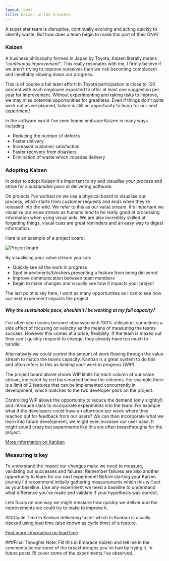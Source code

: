 ```yaml
---
layout: post
title: Kaizen in the trenches
---
```

A super star team is disruptive, continually evolving and acting quickly to identify waste.
But how does a team begin to make this part of their DNA?

### Kaizen
A business philosophy formed in Japan by Toyota, Kaizen literally means *"continuous improvement"*.
This really resonates with me, I firmly believe if we aren't trying to improve ourselves then we risk becoming complacent and inevitably slowing down our progress.

This is of course a full team effort! In Toyota participation is close to 100 percent with each employee expected to offer at least one suggestion per year for improvement.
Without experimenting and taking risks to improve, we may miss potential opportunities for greatness.
Even if things don't quite work out as we planned, failure is still an opportunity to learn for our next experiment!

In the software world I've seen teams embrace Kaizen in many ways including:

* Reducing the number of defects
* Faster delivery
* Increased customer satisfaction
* Faster recovery from disasters
* Elimination of waste which impedes delivery

### Adopting Kaizen
In order to adopt Kaizen it's important to try and *visualise your process* and strive for a *sustainable pace* at delivering software.

On projects I've worked on we use a physical board to visualise our process, which starts from customer requests and ends when they're released into the wild.
We refer to this as our value stream. It's important we visualise our value stream as humans tend to be really good at processing information when using visual aids.
We are also incredibly skilled at forgetting things, visual cues are great reminders and an easy way to digest information.

Here is an example of a project board:

![Project board](http://leankit.com/kanban/why-use-kanban-boards/what-is-a-kanban-board-illustration.jpg "Kanban board")

By visualising your value stream you can:

* Quickly see all the work in progress
* Spot impediments/blockers preventing a feature from being delivered
* Improve communication between team members
* Begin to make changes and visually see how it impacts your project

The last point is key here, I want as many opportunities as I can to see how our next experiment impacts the project.

##### Why the sustainable pace, shouldn't I be working at my full capacity?
I've often seen teams become obsessed with 100% utilisation, sometimes a side effect of focusing on velocity as the means of measuring the teams success.
However this comes at a price, flexibility. If the team is maxed out they can't quickly respond to change, they already have too much to handle!

Alternatively we could control the amount of work flowing through the value stream to match the teams capacity.
Kanban is a great system to do this and often refers to this as *limiting your work in progress (WIP)*.

The project board above shows WIP limits for each column of our value stream, indicated by red bars marked below the columns.
For example there is a limit of 2 features that can be implemented concurrently in development, which matches to the two developer pairs on the project.

Controlling WIP allows the opportunity to reduce the demand (only slightly!) and introduce slack to incorporate experiments into the team.
For example what if the developers could have an afternoon per week where they reached out for feedback from our users?
We can then incorporate what we learn into future development, we might even increase our user base.
It might sound crazy but experiments like this are often breakthroughs for the project.

[More information on Kanban](https://www.google.com)

### Measuring is key
To understand the impact our changes make we need to measure, validating our successes and failures.
Remember failures are also another opportunity to learn for our next experiment!
Before starting your Kaizen journey I'd recommend initially gathering measurements which this will act as your baseline.
Like any experiment we need a baseline to understand what difference you've made and validate if your hypothesis was correct.

Lets focus on one way we might measure how quickly we deliver and the improvements we could try to make to improve it.

###Cycle Time
In Kanban delivering faster which in Kanban is usually tracked using lead time (also known as cycle time) of a feature.

[Find more information on lead time](http://www.thoughtworks.com/insights/blog/feeling-slow-use-lead-time-find-out-why)

###Final Thoughts
Note: Fill this in
Embrace Kaizen and tell me in the comments below some of the breakthroughs you've had by trying it.
In future posts I'll cover some of the experiments I've observed.